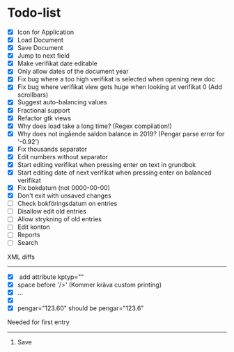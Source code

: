 Todo-list
=========

- [x] Icon for Application
- [x] Load Document
- [x] Save Document
- [x] Jump to next field
- [x] Make verifikat date editable
- [x] Only allow dates of the document year
- [x] Fix bug where a too high verifikat is selected when opening new doc
- [x] Fix bug where verifikat view gets huge when looking at verifikat 0 (Add scrollbars)
- [x] Suggest auto-balancing values
- [x] Fractional support
- [x] Refactor gtk views
- [x] Why does load take a long time? (Regex compilation!)
- [x] Why does not ingående saldon balance in 2019? (Pengar parse error for '-0.92')
- [x] Fix thousands separator
- [x] Edit numbers without separator
- [x] Start editing verifikat when pressing enter on text in grundbok
- [x] Start editing date of next verifikat when pressing enter on balanced verifikat
- [x] Fix bokdatum (not 0000-00-00)
- [x] Don't exit with unsaved changes
- [ ] Check bokföringsdatum on entries
- [ ] Disallow edit old entries
- [ ] Allow strykning of old entries
- [ ] Edit konton
- [ ] Reports
- [ ] Search

XML diffs
*********
 - [x] <kontoplan> add attribute kptyp=""
 - [x] space before '/>' (Kommer kräva custom printing)
 - [x] <kontogrupper><kontogrupp namn="asdf" konton="1234,2345,3456">...
 - [x] <objektlista></objektlista>
 - [x] pengar="123.60" should be pengar="123.6"

Needed for first entry
**********************
1. Save
